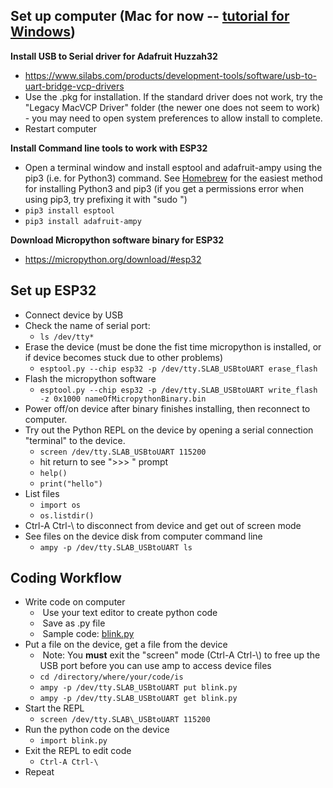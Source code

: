 ## Set up computer (Mac for now -- [tutorial for Windows](https://lemariva.com/blog/2017/10/micropython-getting-started))

**Install USB to Serial driver for Adafruit Huzzah32**

-   <https://www.silabs.com/products/development-tools/software/usb-to-uart-bridge-vcp-drivers>
-   Use the .pkg for installation. If the standard driver does not work, try the "Legacy MacVCP Driver" folder (the newer one does not seem to work) - you may need to open system preferences to allow install to complete.
- Restart computer

**Install Command line tools to work with ESP32**

- Open a terminal window and install esptool and adafruit-ampy using the pip3 (i.e. for Python3) command. See [Homebrew](https://brew.sh/2017/07/31/homebrew-1.3.0/) for the easiest method for installing Python3 and pip3 (if you get a permissions error when using pip3, try prefixing it with "sudo ")
- ```pip3 install esptool```
- ```pip3 install adafruit-ampy```

**Download Micropython software binary for ESP32**

-   <https://micropython.org/download/#esp32>

## Set up ESP32    

-   Connect device by USB
-   Check the name of serial port:
    - ```ls /dev/tty*```
-   Erase the device (must be done the fist time micropython is installed, or if device becomes stuck due to other problems)
    - ```esptool.py --chip esp32 -p /dev/tty.SLAB_USBtoUART erase_flash```
-   Flash the micropython software
    - ```esptool.py --chip esp32 -p /dev/tty.SLAB_USBtoUART write_flash -z 0x1000 nameOfMicropythonBinary.bin```
-   Power off/on device after binary finishes installing, then reconnect to computer.
-   Try out the Python REPL on the device by opening a serial connection "terminal" to the device.
    - ```screen /dev/tty.SLAB_USBtoUART 115200```
    - hit return to see ">>> " prompt
    - ```help()```
    - ```print("hello")```
-   List files
    - ```import os```
    - ```os.listdir()```
-   Ctrl-A Ctrl-\\ to disconnect from device and get out of screen mode
-   See files on the device disk from computer command line
    - ```ampy -p /dev/tty.SLAB_USBtoUART ls```

## Coding Workflow

-   Write code on computer
    -    Use your text editor to create python code
    -    Save as .py file
    -    Sample code: [blink.py](../examples/blink.py)
-   Put a file on the device, get a file from the device
    -    Note: You **must** exit the "screen" mode (Ctrl-A Ctrl-\\) to free up the USB port before you can use amp to access device files
    - ```cd /directory/where/your/code/is```
    - ```ampy -p /dev/tty.SLAB_USBtoUART put blink.py```
    - ```ampy -p /dev/tty.SLAB_USBtoUART get blink.py```
-   Start the REPL
    - ```screen /dev/tty.SLAB\_USBtoUART 115200```
-   Run the python code on the device
    - ```import blink.py```
-   Exit the REPL to edit code
    - ```Ctrl-A Ctrl-\```
-   Repeat

